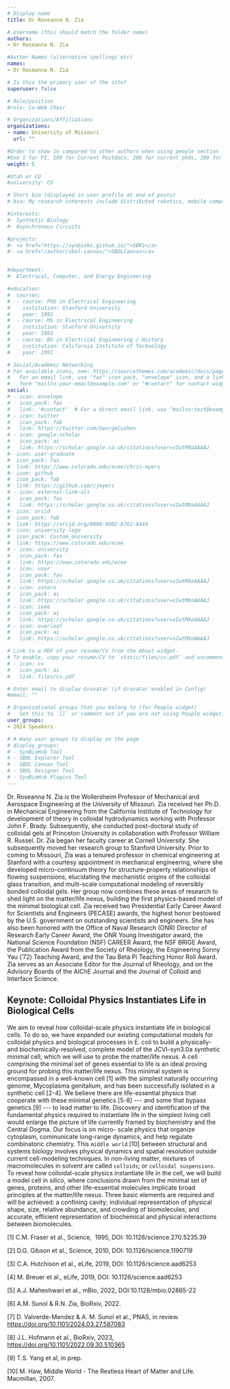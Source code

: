 ```yaml
---
# Display name
title: Dr Roseanna N. Zia

# Username (this should match the folder name)
authors:
- Dr Roseanna N. Zia

#Author Names (alternative spellings etc)
names:
- Dr Roseanna N. Zia

# Is this the primary user of the site?
superuser: false

# Role/position
#role: Co-Web Chair

# Organizations/Affiliations
organizations:
- name: University of Missouri
  url: ""

#Order to show in compared to other authors when using people section
#Use 1 for PI, 100 for Current Postdocs, 200 for current phds, 300 for current masters, 400 for current undergrads, 800 for alum postdocs, 810 for alum phds, 820 for alum masters, and 830 for alum undergrads, 900 for tools, 1000 for projects, 900 for tools, 1000 for projects
weight: 5

#Utah or CU
#university: CU

# Short bio (displayed in user profile at end of posts)
# bio: My research interests include distributed robotics, mobile computing and programmable matter.

#interests:
#- Synthetic Biology
#- Asynchronous Circuits

#projects:
#- <a href="https://synbioks.github.io/">SBKS</a>
#- <a href="/author/sbol-canvas/">SBOLCanvas</a>


#department:
#- Electrical, Computer, and Energy Engineering

#education:
#  courses:
#  - course: PhD in Electrical Engineering
#    institution: Stanford University
#    year: 1995
#  - course: MS in Electrical Engineering
#    institution: Stanford University
#    year: 1993
#  - course: BS in Electrical Engineering / History
#    institution: California Institute of Technology
#    year: 1991

# Social/Academic Networking
# For available icons, see: https://sourcethemes.com/academic/docs/page-builder/#icons
#   For an email link, use "fas" icon pack, "envelope" icon, and a link in the
#   form "mailto:your-email@example.com" or "#contact" for contact widget.
social:
# - icon: envelope
#   icon_pack: fas
#   link: '#contact'  # For a direct email link, use "mailto:test@example.org".
# - icon: twitter
#   icon_pack: fab
#   link: https://twitter.com/GeorgeCushen
# - icon: google-scholar
#   icon_pack: ai
#   link: https://scholar.google.co.uk/citations?user=sIwtMXoAAAAJ
#- icon: user-graduate
#  icon_pack: fas
#  link: https://www.colorado.edu/ecee/chris-myers
#- icon: github
#  icon_pack: fab
#  link: https://github.com/cjmyers
# - icon: external-link-alt
#   icon_pack: fas
#   link: https://scholar.google.co.uk/citations?user=sIwtMXoAAAAJ
#- icon: orcid
#  icon_pack: fab
#  link: https://orcid.org/0000-0002-8762-8444
#- icon: university-logo
#  icon_pack: Custom_University
#  link: https://www.colorado.edu/ecee
# - icon: university
#   icon_pack: fas
#   link: https://www.colorado.edu/ecee
# - icon: user
#   icon_pack: fas
#   link: https://scholar.google.co.uk/citations?user=sIwtMXoAAAAJ
# - icon: zotero
#   icon_pack: ai
#   link: https://scholar.google.co.uk/citations?user=sIwtMXoAAAAJ
# - icon: ieee
#   icon_pack: ai
#   link: https://scholar.google.co.uk/citations?user=sIwtMXoAAAAJ
# - icon: overleaf
#   icon_pack: ai
#   link: https://scholar.google.co.uk/citations?user=sIwtMXoAAAAJ

# Link to a PDF of your resume/CV from the About widget.
# To enable, copy your resume/CV to `static/files/cv.pdf` and uncomment the lines below.
# - icon: cv
#   icon_pack: ai
#   link: files/cv.pdf

# Enter email to display Gravatar (if Gravatar enabled in Config)
#email: ""

# Organizational groups that you belong to (for People widget)
#   Set this to `[]` or comment out if you are not using People widget.
user_groups:
- 2024 Speakers

# # #any user groups to display on the page
# display_groups:
# - SynBioHub Tool
# - SBOL Explorer Tool
# - SBOL Canvas Tool
# - SBOL Designer Tool
# - SynBioHub Plugins Tool
---
```


Dr. Roseanna N. Zia is the Wollersheim Professor of Mechanical and Aerospace Engineering at the University of Missouri.
Zia received her Ph.D. in Mechanical Engineering from the California Institute of Technology for development of theory in colloidal hydrodynamics working with Professor John F. Brady. Subsequently, she conducted post-doctoral study of colloidal gels at Princeton University in collaboration with Professor William R. Russel. Dr. Zia began her faculty career at Cornell University. She subsequently moved her research group to Stanford University.
Prior to coming to Missouri, Zia was a tenured professor in chemical engineering at Stanford with a courtesy appointment in mechanical engineering, where she developed micro-continuum theory for structure-property relationships of flowing suspensions, elucidating the mechanistic origins of the colloidal glass transition, and multi-scale computational modeling of reversibly bonded colloidal gels. Her group now combines these areas of research to shed light on the matter/life nexus, building the first physics-based model of the minimal biological cell.
Zia received two Presidential Early Career Award for Scientists and Engineers (PECASE) awards, the highest honor bestowed by the U.S. government on outstanding scientists and engineers. She has also been honored with the Office of Naval Research (ONR) Director of Research Early Career Award, the ONR Young Investigator award, the National Science Foundation (NSF) CAREER Award, the NSF BRIGE Award, the Publication Award from the Society of Rheology, the Engineering Sonny Yau (’72) Teaching Award, and the Tau Beta Pi Teaching Honor Roll Award. Zia serves as an Associate Editor for the Journal of Rheology, and on the Advisory Boards of the AIChE Journal and the Journal of Colloid and Interface Science.


## Keynote: Colloidal Physics Instantiates Life in Biological Cells
We aim to reveal how colloidal-scale physics instantiate life in biological cells. To do so, we
have expanded our existing computational models for colloidal physics and biological processes
in E. coli to build a physically- and biochemically-resolved, complete model of the JCVI-syn3.0a
synthetic minimal cell, which we will use to probe the matter/life nexus. A cell comprising the
minimal set of genes essential to life is an ideal proving ground for probing this matter/life
nexus. This minimal system is encompassed in a well-known cell [1] with the simplest naturally
occurring genome, Mycoplasma genitalium, and has been successfully isolated in a synthetic
cell [2-4]. We believe there are life-essential physics that cooperate with these minimal genetics
[5-8] --- and some that bypass genetics [9] --- to lead matter to life. Discovery and identification
of the fundamental physics required to instantiate life in the simplest living cell would enlarge the
picture of life currently framed by biochemistry and the Central Dogma. Our focus is on micro-
scale physics that organize cytoplasm, communicate long-range dynamics, and help regulate
combinatoric chemistry. This `middle world` [10] between structural and systems biology
involves physical dynamics and spatial resolution outside current cell-modeling techniques. In
non-living matter, mixtures of macromolecules in solvent are called `colloids`; or `colloidal suspensions`. To reveal how colloidal-scale physics instantiate life in the cell, we will build a
model cell in silico, where conclusions drawn from the minimal set of genes, proteins, and other
life-essential molecules implicate broad principles at the matter/life nexus. Three basic elements
are required and will be achieved: a confining cavity; individual representation of physical
shape, size, relative abundance, and crowding of biomolecules; and accurate, efficient
representation of biochemical and physical interactions between biomolecules.


[1] C.M. Fraser et al., Science,  1995, DOI: 10.1126/science.270.5235.39

[2] D.G. Gibson et al., Science, 2010, DOI: 10.1126/science.1190719

[3] C.A. Hutchison et al., eLife, 2019, DOI: 10.1126/science.aad6253

[4] M. Breuer et al., eLife, 2019, DOI: 10.1126/science.aad6253

[5] A.J. Maheshwari et al., mBio, 2022, DOI:10.1128/mbio.02865-22

[6] A.M. Sunol &amp; R.N. Zia, BioRxiv, 2022.

[7] D. Valverde-Mendez &amp; A. M. Sunol et al., PNAS, in review. https://doi.org/10.1101/2024.03.27.587083

[8] J.L. Hofmann et al., BioRxiv, 2023, https://doi.org/10.1101/2022.09.30.510365

[9] T.S. Yang et al, in prep.

[10] M. Haw, Middle World - The Restless Heart of Matter and Life. Macmillan, 2007.